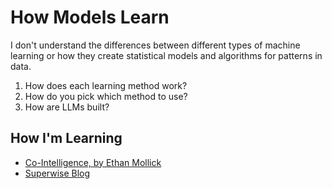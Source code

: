 # How Models Learn

I don't understand the differences between different types of machine learning or how they create statistical models and algorithms for patterns in data.
 
1. How does each learning method work?
2. How do you pick which method to use?
3. How are LLMs built?


## How I'm Learning

* [Co-Intelligence, by Ethan Mollick](https://www.penguinrandomhouse.com/books/741805/co-intelligence-by-ethan-mollick/)
* [Superwise Blog](https://superwise.ai/blog/ml-vs-llm-is-one-better-than-the-other/)